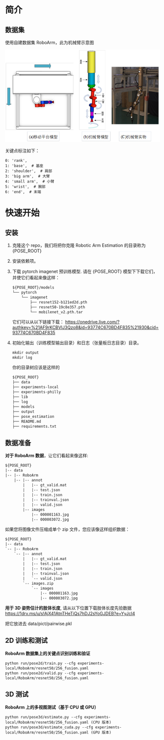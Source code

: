 # 简介
## 数据集
使用自建数据集 RoboArm，此为机械臂示意图

![](.\docs\机械臂示意图.png)

关键点标注如下：

```
0: 'rank',
1: 'base',  # 基座
2: 'shoulder',  # 肩部
3: 'big arm',  # 大臂
4: 'small arm',  # 小臂
5: 'wrist',  # 腕部
6: 'end',  # 末端
```



# 快速开始
## 安装
1. 克隆这个 repo，我们将把你克隆 Robotic Arm Estimation 的目录称为 {POSE_ROOT}
2. 安装依赖项。
3. 下载 pytorch imagenet 预训练模型. 请在 {POSE_ROOT} 模型下下载它们，并使它们看起来像这样：

   ```
   ${POSE_ROOT}/models
   └── pytorch
       └── imagenet
           ├── resnet152-b121ed2d.pth
           ├── resnet50-19c8e357.pth
           └── mobilenet_v2.pth.tar
   ```
   它们可以从以下链接下载：
   https://onedrive.live.com/?authkey=%21AF9rKCBVlJ3Qzo8&id=93774C670BD4F835%21930&cid=93774C670BD4F835



4. 初始化输出（训练模型输出目录）和日志（张量板日志目录）目录。
   ```
   mkdir output 
   mkdir log
   ```

   你的目录树应该是这样的

   ```
   ${POSE_ROOT}
   ├── data
   ├── experiments-local
   ├── experiments-philly
   ├── lib
   ├── log
   ├── models
   ├── output
   ├── pose_estimation
   ├── README.md
   ├── requirements.txt
   ```

## 数据准备
**对于 RoboArm 数据**，让它们看起来像这样:

```
${POSE_ROOT}
|-- data
|-- |-- RoboArm
    |-- |-- annot
        |   |-- gt_valid.mat
        |   |-- test.json
        |   |-- train.json
        |   |-- trainval.json
        |   |-- valid.json
        |-- images
            |-- 000001163.jpg
            |-- 000003072.jpg
```

如果您将图像文件压缩成单个 zip 文件，您应该像这样组织数据：

```
${POSE_ROOT}
|-- data
`-- |-- RoboArm
    `-- |-- annot
        |   |-- gt_valid.mat
        |   |-- test.json
        |   |-- train.json
        |   |-- trainval.json
        |   `-- valid.json
        `-- images.zip
            `-- images
                |-- 000001163.jpg
                |-- 000003072.jpg
```


**用于 3D 姿势估计的肢体长度**, 请从以下位置下载肢体长度先验数据
https://1drv.ms/u/s!AjX41AtnTHeTiQs7hDJ2sYoGJDEB?e=YyJcI4

把它放进去 data/pict/pairwise.pkl


## 2D 训练和测试
**RoboArm 数据集上的关键点识别训练和验证**
```
python run/pose2d/train.py --cfg experiments-local/RoboArm/resnet50/256_fusion.yaml
python run/pose2d/valid.py --cfg experiments-local/RoboArm/resnet50/256_fusion.yaml
```
## 3D 测试
**RoboArm 上的多视图测试（基于 CPU 或 GPU）**
```
python run/pose3d/estimate.py --cfg experiments-local/RoboArm/resnet50/256_fusion.yaml (CPU 版本)
python run/pose3d/estimate_cuda.py --cfg experiments-local/RoboArm/resnet50/256_fusion.yaml (GPU 版本)
```



